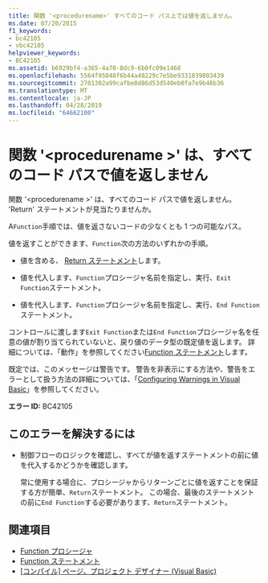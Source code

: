 ```yaml
---
title: 関数 '<procedurename>' すべてのコード パス上では値を返しません。
ms.date: 07/20/2015
f1_keywords:
- bc42105
- vbc42105
helpviewer_keywords:
- BC42105
ms.assetid: b6929bf4-a365-4a70-8dc9-6b0fc09e1468
ms.openlocfilehash: 5564f95048f6b44a48229c7e5be9331839803439
ms.sourcegitcommit: 2701302a99cafbe0d86d53d540eb0fa7e9b46b36
ms.translationtype: MT
ms.contentlocale: ja-JP
ms.lasthandoff: 04/28/2019
ms.locfileid: "64662100"
---
```

# <a name="function-procedurename-doesnt-return-a-value-on-all-code-paths"></a>関数 '\<procedurename >' は、すべてのコード パスで値を返しません
関数 '\<procedurename >' は、すべてのコード パスで値を返しません。 'Return' ステートメントが見当たりませんか。  
  
 A`Function`手順では、値を返さないコードの少なくとも 1 つの可能なパス。  
  
 値を返すことができます、`Function`次の方法のいずれかの手順。  
  
- 値を含める、 [Return ステートメント](../../../visual-basic/language-reference/statements/return-statement.md)します。  
  
- 値を代入します、`Function`プロシージャ名前を指定し、実行、`Exit Function`ステートメント。  
  
- 値を代入します、`Function`プロシージャ名前を指定し、実行、`End Function`ステートメント。  
  
 コントロールに渡します`Exit Function`または`End Function`プロシージャ名を任意の値が割り当てられていないと、戻り値のデータ型の既定値を返します。 詳細については、「動作」を参照してください[Function ステートメント](../../../visual-basic/language-reference/statements/function-statement.md)します。  
  
 既定では、このメッセージは警告です。 警告を非表示にする方法や、警告をエラーとして扱う方法の詳細については、「[Configuring Warnings in Visual Basic](/visualstudio/ide/configuring-warnings-in-visual-basic)」を参照してください。  
  
 **エラー ID:** BC42105  
  
## <a name="to-correct-this-error"></a>このエラーを解決するには  
  
- 制御フローのロジックを確認し、すべてが値を返すステートメントの前に値を代入するかどうかを確認します。  
  
     常に使用する場合に、プロシージャからリターンごとに値を返すことを保証する方が簡単、`Return`ステートメント。 この場合、最後のステートメントの前に`End Function`する必要があります、`Return`ステートメント。  
  
## <a name="see-also"></a>関連項目

- [Function プロシージャ](../../../visual-basic/programming-guide/language-features/procedures/function-procedures.md)
- [Function ステートメント](../../../visual-basic/language-reference/statements/function-statement.md)
- [[コンパイル] ページ、プロジェクト デザイナー (Visual Basic)](/visualstudio/ide/reference/compile-page-project-designer-visual-basic)
